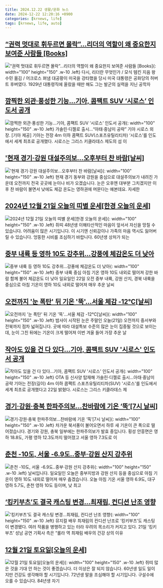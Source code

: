 ```yaml
---
title: 2024.12.22 생활/문화 뉴스
date: 2024-12-22 12:20:16 +0900
categories: [krnews, life]
tags: [krnews, life, auto]
---
```

## [“권력 멋대로 휘두르면 몰락”…리더의 역할이 왜 중요한지 보여준 사람들 [Books]](https://n.news.naver.com/mnews/article/009/0005417659)

![“권력 멋대로 휘두르면 몰락”…리더의 역할이 왜 중요한지 보여준 사람들 [Books]](https://mimgnews.pstatic.net/image/origin/009/2024/12/22/5417659.jpg?type=nf220_150){: width="100" height="150" .w-10 .left}
다시, 리더란 무엇인가 / 모식 템킨 지음 왕수민 옮김 / 어크로스 펴냄 대공황이 미국을 강타했을 당시 미국 대통령은 공화당의 허버트 후버였다. 1929년 대통령직에 올랐을 때만 해도 그는 발군의 실력을 지닌 공학자

## [깜찍한 외관·풍성한 기능…기아, 콤팩트 SUV ‘시로스’ 인도서 공개](https://n.news.naver.com/mnews/article/016/0002405965)

![깜찍한 외관·풍성한 기능…기아, 콤팩트 SUV ‘시로스’ 인도서 공개](https://mimgnews.pstatic.net/image/origin/016/2024/12/22/2405965.jpg?type=nf220_150){: width="100" height="150" .w-10 .left}
가솔린·디젤로 출시…“아태·중남미 공략” 기아 시로스 외장. [기아 제공] 기아는 전장 4ｍ 이하 콤팩트 SUV(스포츠유틸리티차) ‘시로스’를 인도에서 세계 최초로 공개했다. 시로스는 그리스 키클라데스 제도의 섬 이

## ['현재 경기·강원 대설주의보...오후부터 찬 바람[날씨]](https://n.news.naver.com/mnews/article/052/0002130724)

!['현재 경기·강원 대설주의보...오후부터 찬 바람[날씨]](https://mimgnews.pstatic.net/image/origin/052/2024/12/21/2130724.jpg?type=nf220_150){: width="100" height="150" .w-10 .left}
현재 경기 동부와 강원을 중심으로 대설주의보가 내려진 가운데 오전까지 전국 곳곳에 눈이나 비가 오겠습니다. 눈은 오후엔 대부분 그치겠지만 이후 찬 바람이 불면서 낮에도 체감 온도는 영하권에 머문다는 예본데요. 자세한

## [2024년 12월 21일 오늘의 띠별 운세[한경 오늘의 운세]](https://n.news.naver.com/mnews/article/015/0005072879)

![2024년 12월 21일 오늘의 띠별 운세[한경 오늘의 운세]](https://mimgnews.pstatic.net/image/origin/015/2024/12/21/5072879.jpg?type=nf220_150){: width="100" height="150" .w-10 .left}
쥐띠 48년생 이해타산적인 마음이 앞서서 자신을 망칠 수 있습니다. 어려움이 많은 시기입니다. 이 시기엔 신뢰감이나 가족의 마음 역시도 잃어버릴 수 있습니다. 엉뚱한 시비를 조심하기 바랍니다. 60년생 상처가 되는

## [중부 내륙 등 영하 10도 강추위…강풍에 체감온도 더 낮아](https://n.news.naver.com/mnews/article/629/0000350136)

![중부 내륙 등 영하 10도 강추위…강풍에 체감온도 더 낮아](https://mimgnews.pstatic.net/image/origin/629/2024/12/22/350136.jpg?type=nf220_150){: width="100" height="150" .w-10 .left}
중부 내륙 중심 아침 기온 영하 10도 내외로 떨어져 강한 바람 함께 불어 체감온도 더 낮아 일요일인 22일 오전 중부 내륙, 강원 산지, 경북 내륙을 중심으로 아침 기온이 영하 10도 내외로 떨어져 매우 추운 날씨

## [오전까지 '눈 폭탄' 뒤 기온 '뚝'...서울 체감 -12℃[날씨]](https://n.news.naver.com/mnews/article/052/0002130660)

![오전까지 '눈 폭탄' 뒤 기온 '뚝'...서울 체감 -12℃[날씨]](https://mimgnews.pstatic.net/image/origin/052/2024/12/21/2130660.jpg?type=nf220_150){: width="100" height="150" .w-10 .left}
밤사이 시작된 눈은 주말인 오늘(21일) 오전까지 중서부와 전북까지 점차 넓혀집니다. 곳에 따라 대설특보 수준의 많은 눈이 집중될 것으로 보이는데, 눈이 그친 뒤에는 기온이 크게 떨어져 이번 겨울 들어 가장 추운 날

## [작아도 있을 건 다 있다…기아, 콤팩트 SUV '시로스' 인도서 공개](https://n.news.naver.com/mnews/article/001/0015119649)

![작아도 있을 건 다 있다…기아, 콤팩트 SUV '시로스' 인도서 공개](https://mimgnews.pstatic.net/image/origin/001/2024/12/22/15119649.jpg?type=nf220_150){: width="100" height="150" .w-10 .left}
OTA 등 신사양 탑재해 가솔린·디젤로 출시…아태·중남미 공략 기아는 전장(길이) 4ｍ 이하 콤팩트 스포츠유틸리티차(SUV) '시로스'를 인도에서 세계 최초로 공개했다고 22일 밝혔다. 시로스는 그리스 키클라데스 제

## [경기·강원·충북 한파주의보…찬바람에 기온 ‘뚝’[7시 날씨]](https://n.news.naver.com/mnews/article/056/0011861906)

![경기·강원·충북 한파주의보…찬바람에 기온 ‘뚝’[7시 날씨]](https://mimgnews.pstatic.net/image/origin/056/2024/12/22/11861906.jpg?type=nf220_150){: width="100" height="150" .w-10 .left}
차가운 북서풍이 불어오면서 하루 새 기온이 큰 폭으로 떨어졌습니다. 경기와 강원, 충북 일부에는 한파주의보가 발효 중입니다. 횡성 안흥면은 영하 18.8도, 가평 영하 12.3도까지 떨어졌고 서울 영하 7.3도로 이

## [춘천 -10도, 서울 -6.9도‥중부·강원 산지 강추위](https://n.news.naver.com/mnews/article/214/0001395339)

![춘천 -10도, 서울 -6.9도‥중부·강원 산지 강추위](https://mimgnews.pstatic.net/image/origin/214/2024/12/22/1395339.jpg?type=nf220_150){: width="100" height="150" .w-10 .left}
날씨입니다. 일요일인 오늘은 중부지방과 강원 산지 등을 중심으로 아침 기온이 영하 10도 내외로 떨어져 매우 춥겠습니다. 오늘 아침 기온 서울 영하 6.9도, 대구 영하 5.7도, 춘천 영하 10도 등이며, 낮 최고

## [‘킹키부츠’도 결국 캐스팅 변경…최재림, 컨디션 난조 영향](https://n.news.naver.com/mnews/article/119/0002906601)

![‘킹키부츠’도 결국 캐스팅 변경…최재림, 컨디션 난조 영향](https://mimgnews.pstatic.net/image/origin/119/2024/12/21/2906601.jpg?type=nf220_150){: width="100" height="150" .w-10 .left}
뮤지컬 배우 최재림의 컨디션 난조로 ‘킹키부츠’도 캐스팅이 변경됐다. 여러 작품을 병행하고 있는 터라 우려의 목소리가 커지고 있다. 21일 ‘킹키부츠’ 성남 공연 기획사 측은 “롤라 역 최재림 배우의 건강 상의 이유

## [12월 21일 토요일[오늘의 운세]](https://n.news.naver.com/mnews/article/366/0001041839)

![12월 21일 토요일[오늘의 운세]](https://mimgnews.pstatic.net/image/origin/366/2024/12/21/1041839.jpg?type=nf220_150){: width="100" height="150" .w-10 .left}
쥐띠 많은 것을 기대 안 하는 것이 좋겠습니다. 더 이상은 잘 되지 않습니다. 60년생 일도 일이지만 건강도 생각해야 할 시기입니다. 72년생 말을 조심해야 할 시기입니다. 구설수에 오를 수 있습니다. 84년생 자기


